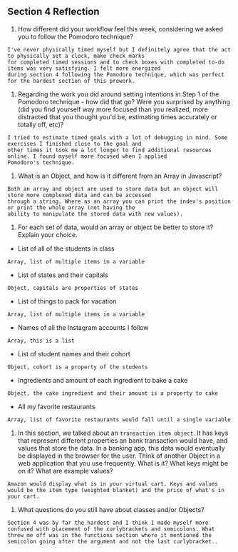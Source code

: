 ## Section 4 Reflection

1. How different did your workflow feel this week, considering we asked you to follow the Pomodoro technique?
```
I've never physically timed myself but I definitely agree that the act to physically set a clock, make check marks
for completed timed sessions and to check boxes with completed to-do items was very satisfying. I felt more energized
during section 4 following the Pomodoro technique, which was perfect for the hardest section of this prework.
```
1. Regarding the work you did around setting intentions in Step 1 of the Pomodoro technique - how did that go? Were you surprised by anything (did you find yourself way more focused than you realized, more distracted that you thought you'd be, estimating times accurately or totally off, etc)?
```
I tried to estimate timed goals with a lot of debugging in mind. Some exercises I finished close to the goal and
other times it took me a lot longer to find additional resources online. I found myself more focused when I applied
Pomodoro's technique.
```

1. What is an Object, and how is it different from an Array in Javascript?
```
Both an array and object are used to store data but an object will store more complexed data and can be accessed
through a string. Where as an array you can print the index's position or print the whole array (not having the
ability to manipulate the stored data with new values).  
```

1. For each set of data, would an array or object be better to store it? Explain your choice.

  * List of all of the students in class
  ```
  Array, list of multiple items in a variable  
  ```
  * List of states and their capitals
  ```
  Object, capitals are properties of states
  ```
  * List of things to pack for vacation
  ```
  Array, list of multiple items in a variable
  ```
  * Names of all the Instagram accounts I follow
  ```
  Array, this is a list
  ```
  * List of student names and their cohort
  ```
  Object, cohort is a property of the students
  ```
  * Ingredients and amount of each ingredient to bake a cake
  ```
  Object, the cake ingredient and their amount is a property to cake
  ```
  * All my favorite restaurants
  ```
  Array, list of favorite restaurants would fall until a single variable
  ```

1. In this section, we talked about an `transaction item object`. It has keys that represent different properties an bank transaction would have, and values that store the data. In a banking app, this data would eventually be displayed in the browser for the user. Think of another Object in a web application that you use frequently. What is it? What keys might be on it? What are example values?
```
Amazon would display what is in your virtual cart. Keys and values would be the item type (weighted blanket) and the price of what's in your cart.
```

1. What questions do you still have about classes and/or Objects?
```
Section 4 was by far the hardest and I think I made myself more confused with placement of the curlybrackets and semicolons. What threw me off was in the functions section where it mentioned the semicolon going after the argument and not the last curlybracket.. 
```
